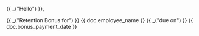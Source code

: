 <p>{{ _("Hello") }},</p>

<p> {{ _("Retention Bonus for") }} {{ doc.employee_name }} {{ _("due on") }} {{ doc.bonus_payment_date }}</p>